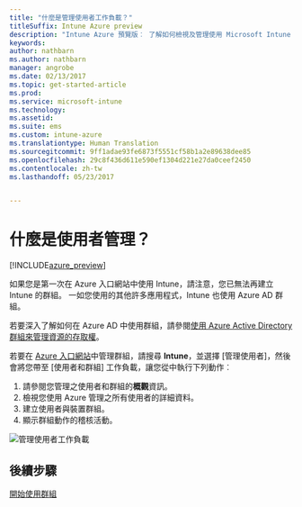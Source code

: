 ```yaml
---
title: "什麼是管理使用者工作負載？"
titleSuffix: Intune Azure preview
description: "Intune Azure 預覽版︰ 了解如何檢視及管理使用 Microsoft Intune 及 Azure 的使用者。"
keywords: 
author: nathbarn
ms.author: nathbarn
manager: angrobe
ms.date: 02/13/2017
ms.topic: get-started-article
ms.prod: 
ms.service: microsoft-intune
ms.technology: 
ms.assetid: 
ms.suite: ems
ms.custom: intune-azure
ms.translationtype: Human Translation
ms.sourcegitcommit: 9ff1adae93fe6873f5551cf58b1a2e89638dee85
ms.openlocfilehash: 29c8f436d611e590ef1304d221e27da0ceef2450
ms.contentlocale: zh-tw
ms.lasthandoff: 05/23/2017


---
```


# <a name="what-is-user-management"></a>什麼是使用者管理？


[!INCLUDE[azure_preview](./includes/azure_preview.md)]

如果您是第一次在 Azure 入口網站中使用 Intune，請注意，您已無法再建立 Intune 的群組。 一如您使用的其他許多應用程式，Intune 也使用 Azure AD 群組。

若要深入了解如何在 Azure AD 中使用群組，請參閱[使用 Azure Active Directory 群組來管理資源的存取權](https://docs.microsoft.com/azure/active-directory/active-directory-manage-groups)。

若要在 [Azure 入口網站](https://portal.azure.com)中管理群組，請搜尋 **Intune**，並選擇 [管理使用者]，然後會將您帶至 [使用者和群組] 工作負載，讓您從中執行下列動作︰

1. 請參閱您管理之使用者和群組的**概觀**資訊。
2. 檢視您使用 Azure 管理之所有使用者的詳細資料。
3. 建立使用者與裝置群組。
4. 顯示群組動作的稽核活動。

![管理使用者工作負載](./media/manage-users.png)


## <a name="next-step"></a>後續步驟

[開始使用群組](groups-get-started.md)

